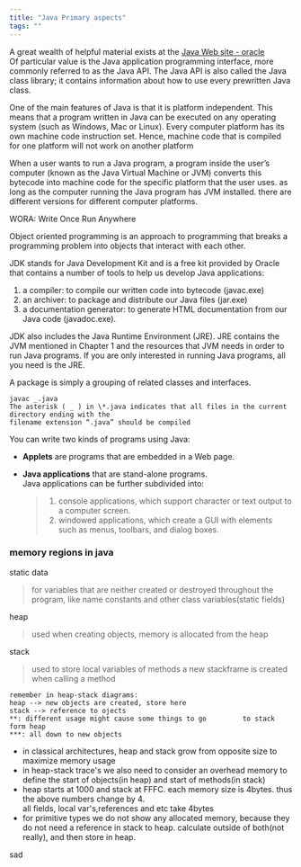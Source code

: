 ```yaml
---
title: "Java Primary aspects"
tags: ""
---
```

A great wealth of helpful material exists at the [Java Web site - oracle](www.oracle.com/technetwork/java/index.html)  
Of particular value is the Java application programming interface, more commonly referred to as the Java API. The Java API is also called the Java class library; it contains information about how to use every prewritten Java class.

One of the main features of Java is that it is platform independent. This means that a program written in Java can be executed on any operating system (such as Windows, Mac or Linux). Every computer platform has its own machine code instruction set. Hence, machine code that is compiled for one platform will not work on another platform

When a user wants to run a Java program, a program inside the user’s computer (known as the Java Virtual Machine or JVM) converts this bytecode into machine code for the specific platform that the user uses. as long as the computer running the Java program has JVM installed. there are different versions for different computer platforms.

WORA: Write Once Run Anywhere

Object oriented programming is an approach to programming that breaks a programming problem into objects that interact with each other.

JDK stands for Java Development Kit and is a free kit provided by Oracle that contains a number of tools to help us develop Java applications:

1.  a compiler: to compile our written code into bytecode (javac.exe)
2.  an archiver: to package and distribute our Java files (jar.exe)
3.  a documentation generator: to generate HTML documentation from our Java code (javadoc.exe).

JDK also includes the Java Runtime Environment (JRE). JRE contains the JVM mentioned in Chapter 1 and the resources that JVM needs in order to run Java programs. If you are only interested in running Java programs, all you need is the JRE.

A package is simply a grouping of related classes and interfaces.

    javac _.java  
    The asterisk ( _ ) in \*.java indicates that all files in the current directory ending with the
    filename extension “.java” should be compiled

You can write two kinds of programs using Java:

-   **Applets** are programs that are embedded in a Web page.  

-   **Java applications** that are stand-alone programs.  
    Java applications can be further subdivided
    into:  
    > 1.  console applications, which support character or text output to a computer screen.  
    > 2.  windowed applications, which create a GUI with elements such as menus, toolbars, and dialog boxes.  

### memory regions in java

static data

> for variables that are neither created or destroyed throughout the program, like name constants and other class variables(static fields) 

heap

> used when creating objects, memory is allocated from the heap

stack

> used to store local variables of methods
> a new stackframe is created when calling a method

    remember in heap-stack diagrams:
    heap --> new objects are created, store here
    stack --> reference to ojects
    **: different usage might cause some things to go 		  to stack form heap
    ***: all down to new objects

-   in classical architectures, heap and stack grow from opposite size to maximize memory usage
-   in heap-stack trace's we also need to consider an overhead memory to define the start of objects(in heap) and start of methods(in stack)
-   heap starts at 1000 and stack at FFFC. each memory size is 4bytes. thus the above numbers change by 4.  
    all fields, local var's,references and etc take 4bytes
-   for primitive types we do not show any allocated memory, because they do not need a reference in stack to heap. calculate outside of both(not really), and then store in heap.

sad
